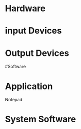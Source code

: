 # Hardware

input Devices
=============








Output Devices
==============










#Software

Application
==============
Notepad






System Software
==================


















